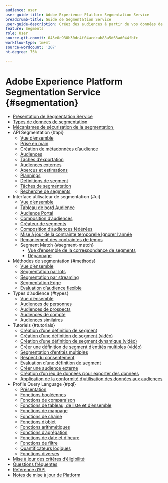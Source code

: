 ```yaml
---
audience: user
user-guide-title: Adobe Experience Platform Segmentation Service
breadcrumb-title: Guide de Segmentation Service
user-guide-description: Créez des audiences à partir de vos données de profil client en temps réel à l’aide des définitions de segment générées par Adobe Experience Platform ou de sources externes.
feature: Segments
role: User
source-git-commit: 043e0c930b30dc4f04acdcab88a5d63ad044fbfc
workflow-type: tm+mt
source-wordcount: '207'
ht-degree: 75%

---
```



# Adobe Experience Platform Segmentation Service {#segmentation}

- [Présentation de Segmentation Service](home.md)
- [Types de données de segmentation](data-types.md)
- [&#x200B; Mécanismes de sécurisation de la segmentation &#x200B;](https://experienceleague.adobe.com/docs/experience-platform/profile/guardrails.html#segmentation-guardrails)
- API Segmentation {#api}
   - [Vue d’ensemble](api/overview.md)
   - [Prise en main](api/getting-started.md)
   - [Création de métadonnées d’audience](api/create-audience.md)
   - [Audiences](api/audiences.md)
   - [Tâches d’exportation](api/export-jobs.md)
   - [Audiences externes](api/external-audiences.md)
   - [Aperçus et estimations](api/previews-and-estimates.md)
   - [Plannings](api/schedules.md)
   - [Définitions de segment](api/segment-definitions.md)
   - [Tâches de segmentation](api/segment-jobs.md)
   - [Recherche de segments](api/segment-search.md)
- Interface utilisateur de segmentation {#ui}
   - [Vue d’ensemble](ui/overview.md)
   - [Tableau de bord Audience](ui/audience-dashboard.md)
   - [Audience Portal](ui/audience-portal.md)
   - [Composition d’audiences](ui/audience-composition.md)
   - [Créateur de segments](ui/segment-builder.md)
   - [Composition d’audiences fédérées](https://experienceleague.adobe.com/fr/docs/federated-audience-composition/using/home)
   - [Mise à jour de la contrainte temporelle Ignorer l’année](ui/ignore-year.md)
   - [Remaniement des contraintes de temps](ui/segment-refactoring.md)
   - Segment Match {#segment-match}
      - [Vue d’ensemble de la correspondance de segments](ui/segment-match/overview.md)
      - [Dépannage](ui/segment-match/troubleshooting.md)
- Méthodes de segmentation {#methods}
   - [Vue d’ensemble](methods/overview.md)
   - [Segmentation par lots](methods/batch-segmentation.md)
   - [Segmentation par streaming](methods/streaming-segmentation.md)
   - [Segmentation Edge](methods/edge-segmentation.md)
   - [Évaluation d’audience flexible](methods/flexible-audience-evaluation.md)
- Types d’audience {#types}
   - [Vue d’ensemble](types/overview.md)
   - [Audiences de personnes](types/people-audiences.md)
   - [Audiences de prospects](types/prospect-audiences.md)
   - [Audiences de compte](types/account-audiences.md)
   - [Audiences similaires](types/lookalike-audiences.md)
- Tutoriels {#tutorials}
   - [Création d’une définition de segment](tutorials/create-a-segment.md)
   - [Création d’une définition de segment (vidéo)](video/create-segment.md)
   - [Création d’une définition de segment dynamique (vidéo)](video/create-a-dynamic-segment.md)
   - [Créer une définition de segment d’entités multiples (vidéo)](video/create-multi-entity-segments.md)
   - [Segmentation d’entités multiples](tutorials/multi-entity-segmentation.md)
   - [Respect du consentement](tutorials/consents.md)
   - [Évaluation d’une définition de segment](tutorials/evaluate-a-segment.md)
   - [Créer une audience externe](tutorials/create-external-audience.md)
   - [Création d’un jeu de données pour exporter des données](tutorials/create-dataset-export-segment.md)
   - [Application de la conformité d’utilisation des données aux audiences](tutorials/governance.md)
- Profile Query Language {#pql}
   - [Présentation](pql/overview.md)
   - [Fonctions booléennes](pql/boolean-functions.md)
   - [Fonctions de comparaison](pql/comparison-functions.md)
   - [Fonctions de tableau, de liste et d’ensemble](pql/array-functions.md)
   - [Fonctions de mappage](pql/map-functions.md)
   - [Fonctions de chaîne](pql/string-functions.md)
   - [Fonctions d’objet](pql/object-functions.md)
   - [Fonctions arithmétiques](pql/arithmetic-functions.md)
   - [Fonctions d’agrégation](pql/aggregation-functions.md)
   - [Fonctions de date et d’heure](pql/datetime-functions.md)
   - [Fonctions de filtre](pql/filter-functions.md)
   - [Quantificateurs logiques](pql/logical-quantifiers.md)
   - [Fonctions diverses](pql/misc-functions.md)
- [Mise à jour des critères d’éligibilité](./eligibility-criteria-update.md)
- [Questions fréquentes](./faq.md)
- [Référence d’API](https://www.adobe.io/experience-platform-apis/references/segmentation/)
- [Notes de mise à jour de Platform](https://experienceleague.adobe.com/fr/docs/experience-platform/release-notes/latest)